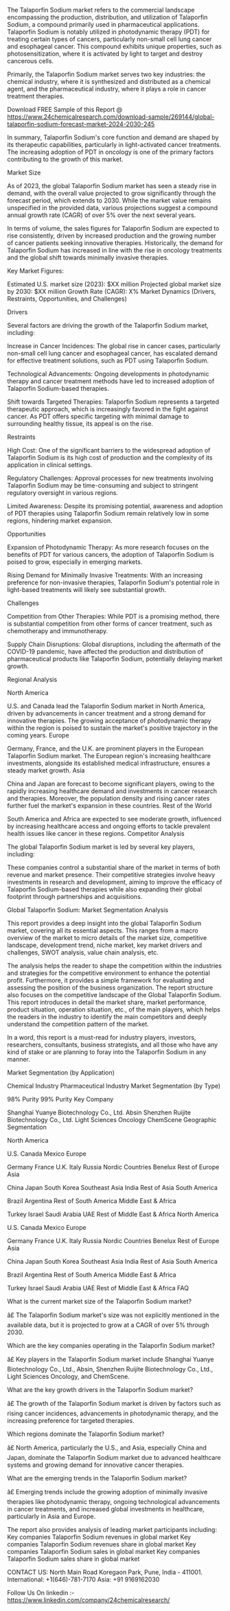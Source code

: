 The Talaporfin Sodium market refers to the commercial landscape encompassing the production, distribution, and utilization of Talaporfin Sodium, a compound primarily used in pharmaceutical applications. Talaporfin Sodium is notably utilized in photodynamic therapy (PDT) for treating certain types of cancers, particularly non-small cell lung cancer and esophageal cancer. This compound exhibits unique properties, such as photosensitization, where it is activated by light to target and destroy cancerous cells.

Primarily, the Talaporfin Sodium market serves two key industries: the chemical industry, where it is synthesized and distributed as a chemical agent, and the pharmaceutical industry, where it plays a role in cancer treatment therapies.

Download FREE Sample of this Report @ https://www.24chemicalresearch.com/download-sample/269144/global-talaporfin-sodium-forecast-market-2024-2030-245

In summary, Talaporfin Sodium's core function and demand are shaped by its therapeutic capabilities, particularly in light-activated cancer treatments. The increasing adoption of PDT in oncology is one of the primary factors contributing to the growth of this market.

Market Size

As of 2023, the global Talaporfin Sodium market has seen a steady rise in demand, with the overall value projected to grow significantly through the forecast period, which extends to 2030. While the market value remains unspecified in the provided data, various projections suggest a compound annual growth rate (CAGR) of over 5% over the next several years.

In terms of volume, the sales figures for Talaporfin Sodium are expected to rise consistently, driven by increased production and the growing number of cancer patients seeking innovative therapies. Historically, the demand for Talaporfin Sodium has increased in line with the rise in oncology treatments and the global shift towards minimally invasive therapies.

Key Market Figures:

Estimated U.S. market size (2023): $XX million
Projected global market size by 2030: $XX million
Growth Rate (CAGR): X%
Market Dynamics (Drivers, Restraints, Opportunities, and Challenges)

Drivers

Several factors are driving the growth of the Talaporfin Sodium market, including:

Increase in Cancer Incidences: The global rise in cancer cases, particularly non-small cell lung cancer and esophageal cancer, has escalated demand for effective treatment solutions, such as PDT using Talaporfin Sodium.

Technological Advancements: Ongoing developments in photodynamic therapy and cancer treatment methods have led to increased adoption of Talaporfin Sodium-based therapies.

Shift towards Targeted Therapies: Talaporfin Sodium represents a targeted therapeutic approach, which is increasingly favored in the fight against cancer. As PDT offers specific targeting with minimal damage to surrounding healthy tissue, its appeal is on the rise.

Restraints

High Cost: One of the significant barriers to the widespread adoption of Talaporfin Sodium is its high cost of production and the complexity of its application in clinical settings.

Regulatory Challenges: Approval processes for new treatments involving Talaporfin Sodium may be time-consuming and subject to stringent regulatory oversight in various regions.

Limited Awareness: Despite its promising potential, awareness and adoption of PDT therapies using Talaporfin Sodium remain relatively low in some regions, hindering market expansion.

Opportunities

Expansion of Photodynamic Therapy: As more research focuses on the benefits of PDT for various cancers, the adoption of Talaporfin Sodium is poised to grow, especially in emerging markets.

Rising Demand for Minimally Invasive Treatments: With an increasing preference for non-invasive therapies, Talaporfin Sodium's potential role in light-based treatments will likely see substantial growth.

Challenges

Competition from Other Therapies: While PDT is a promising method, there is substantial competition from other forms of cancer treatment, such as chemotherapy and immunotherapy.

Supply Chain Disruptions: Global disruptions, including the aftermath of the COVID-19 pandemic, have affected the production and distribution of pharmaceutical products like Talaporfin Sodium, potentially delaying market growth.

Regional Analysis

North America

U.S. and Canada lead the Talaporfin Sodium market in North America, driven by advancements in cancer treatment and a strong demand for innovative therapies. The growing acceptance of photodynamic therapy within the region is poised to sustain the market's positive trajectory in the coming years.
Europe

Germany, France, and the U.K. are prominent players in the European Talaporfin Sodium market. The European region's increasing healthcare investments, alongside its established medical infrastructure, ensures a steady market growth.
Asia

China and Japan are forecast to become significant players, owing to the rapidly increasing healthcare demand and investments in cancer research and therapies. Moreover, the population density and rising cancer rates further fuel the market's expansion in these countries.
Rest of the World

South America and Africa are expected to see moderate growth, influenced by increasing healthcare access and ongoing efforts to tackle prevalent health issues like cancer in these regions.
Competitor Analysis

The global Talaporfin Sodium market is led by several key players, including:

These companies control a substantial share of the market in terms of both revenue and market presence. Their competitive strategies involve heavy investments in research and development, aiming to improve the efficacy of Talaporfin Sodium-based therapies while also expanding their global footprint through partnerships and acquisitions.

Global Talaporfin Sodium: Market Segmentation Analysis

This report provides a deep insight into the global Talaporfin Sodium market, covering all its essential aspects. This ranges from a macro overview of the market to micro details of the market size, competitive landscape, development trend, niche market, key market drivers and challenges, SWOT analysis, value chain analysis, etc.

The analysis helps the reader to shape the competition within the industries and strategies for the competitive environment to enhance the potential profit. Furthermore, it provides a simple framework for evaluating and assessing the position of the business organization. The report structure also focuses on the competitive landscape of the Global Talaporfin Sodium. This report introduces in detail the market share, market performance, product situation, operation situation, etc., of the main players, which helps the readers in the industry to identify the main competitors and deeply understand the competition pattern of the market.

In a word, this report is a must-read for industry players, investors, researchers, consultants, business strategists, and all those who have any kind of stake or are planning to foray into the Talaporfin Sodium in any manner.

Market Segmentation (by Application)

Chemical Industry
Pharmaceutical Industry
Market Segmentation (by Type)

98% Purity
99% Purity
Key Company

Shanghai Yuanye Biotechnology Co., Ltd.
Absin
Shenzhen Ruijite Biotechnology Co., Ltd.
Light Sciences Oncology
ChemScene
Geographic Segmentation

North America

U.S.
Canada
Mexico
Europe

Germany
France
U.K.
Italy
Russia
Nordic Countries
Benelux
Rest of Europe
Asia

China
Japan
South Korea
Southeast Asia
India
Rest of Asia
South America

Brazil
Argentina
Rest of South America
Middle East & Africa

Turkey
Israel
Saudi Arabia
UAE
Rest of Middle East & Africa
North America

U.S.
Canada
Mexico
Europe

Germany
France
U.K.
Italy
Russia
Nordic Countries
Benelux
Rest of Europe
Asia

China
Japan
South Korea
Southeast Asia
India
Rest of Asia
South America

Brazil
Argentina
Rest of South America
Middle East & Africa

Turkey
Israel
Saudi Arabia
UAE
Rest of Middle East & Africa
FAQ

What is the current market size of the Talaporfin Sodium market?

â£ The Talaporfin Sodium market's size was not explicitly mentioned in the available data, but it is projected to grow at a CAGR of over 5% through 2030.

Which are the key companies operating in the Talaporfin Sodium market?

â£ Key players in the Talaporfin Sodium market include Shanghai Yuanye Biotechnology Co., Ltd., Absin, Shenzhen Ruijite Biotechnology Co., Ltd., Light Sciences Oncology, and ChemScene.

What are the key growth drivers in the Talaporfin Sodium market?

â£ The growth of the Talaporfin Sodium market is driven by factors such as rising cancer incidences, advancements in photodynamic therapy, and the increasing preference for targeted therapies.

Which regions dominate the Talaporfin Sodium market?

â£ North America, particularly the U.S., and Asia, especially China and Japan, dominate the Talaporfin Sodium market due to advanced healthcare systems and growing demand for innovative cancer therapies.

What are the emerging trends in the Talaporfin Sodium market?

â£ Emerging trends include the growing adoption of minimally invasive therapies like photodynamic therapy, ongoing technological advancements in cancer treatments, and increased global investments in healthcare, particularly in Asia and Europe.

The report also provides analysis of leading market participants including:
Key companies Talaporfin Sodium revenues in global market
Key companies Talaporfin Sodium revenues share in global market
Key companies Talaporfin Sodium sales in global market
Key companies Talaporfin Sodium sales share in global market

CONTACT US:
North Main Road Koregaon Park, Pune, India - 411001.
International: +1(646)-781-7170
Asia: +91 9169162030

Follow Us On linkedin :- https://www.linkedin.com/company/24chemicalresearch/

